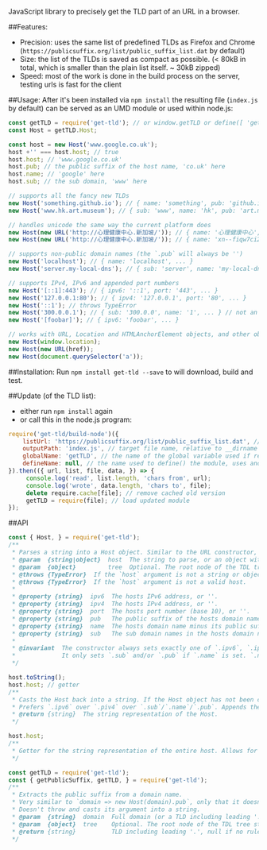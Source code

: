 JavaScript library to precisely get the TLD part of an URL in a browser.

##Features:
- Precision: uses the same list of predefined TLDs as Firefox and Chrome (``https://publicsuffix.org/list/public_suffix_list.dat`` by default)
- Size: the list of the TLDs is saved as compact as possible. (< 80kB in total, which is smaller than the plain list itself. ~ 30kB zipped)
- Speed: most of the work is done in the build process on the server, testing urls is fast for the client

##Usage:
After it's been installed via ``npm install`` the resulting file (``index.js`` by default) can be served as an UMD module or used within node.js:
```js
const getTLD = require('get-tld'); // or window.getTLD or define([ 'get-tld', ], getTLD => { /* ... */ })
const Host = getTLD.Host;

const host = new Host('www.google.co.uk');
host +'' === host.host; // true
host.host; // 'www.google.co.uk'
host.pub; // the public suffix of the host name, 'co.uk' here
host.name; // 'google' here
host.sub; // the sub domain, 'www' here

// supports all the fancy new TLDs
new Host('something.github.io'); // { name: 'something', pub: 'github.io', ... }
new Host('www.hk.art.museum'); // { sub: 'www', name: 'hk', pub: 'art.museum', ... }

// handles unicode the same way the current platform does
new Host(new URL('http://心理健康中心.新加坡/')); // { name: '心理健康中心', pub: '新加坡', ... } // in Firefox
new Host(new URL('http://心理健康中心.新加坡/')); // { name: 'xn--fiqw7ci2wu4ada2322a', pub: 'xn--yfro4i67o', ... } // in Chrome

// supports non-public domain names (the `.pub` will always be '')
new Host('localhost'); // { name: 'localhost', ... }
new Host('server.my-local-dns'); // { sub: 'server', name: 'my-local-dns', ... }

// supports IPv4, IPv6 and appended port numbers
new Host('[::1]:443'); // { ipv6: '::1', port: '443', ... }
new Host('127.0.0.1:80'); // { ipv4: '127.0.0.1', port: '80', ... }
new Host('::1'); // throws TypeError
new Host('300.0.0.1'); // { sub: '300.0.0', name: '1', ... } // not an IPv4, no valid public suffix
new Host('[foobar]'); // { ipv6: 'foobar', ... }

// works with URL, Location and HTMLAnchorElement objects, and other objects that have a string .host property
new Host(window.location);
new Host(new URL(href));
new Host(document.querySelector('a'));
```

##Installation:
Run ``npm install get-tld --save`` to will download, build and test.

##Update (of the TLD list):
- either run ``npm install`` again
- or call this in the node.js program:
```js
require('get-tld/build-node')({
    listUrl: 'https://publicsuffix.org/list/public_suffix_list.dat', // URL of the public suffix list to download and use
    outputPath: 'index.js', // target file name, relative to __dirname of build.js
    globalName: 'getTLD', // the name of the global variable used if require and define are missing (in the browser).
    defineName: null, // the name used to define() the module, uses anonymous define (recommended) if falsy.
}).then(({ url, list, file, data, }) => {
     console.log('read', list.length, 'chars from', url);
     console.log('wrote', data.length, 'chars to', file);
     delete require.cache[file]; // remove cached old version
     getTLD = require(file); // load updated module
});
```

##API
```js
const { Host, } = require('get-tld');
/**
 * Parses a string into a Host object. Similar to the URL constructor, only not for the entire url but only for its host part.
 * @param  {string|object}  host  The string to parse, or an object with a host property (e.g. an URL instance, window.location or an <a>-element).
 * @param  {object}         tree  Optional. The root node of the TDL tree structure to use. Defaults to getTLD.defaultTree.
 * @throws {TypeError}  If the `host` argument is not a string or object.
 * @throws {TypeError}  If the `host` argument is not a valid host.
 *
 * @property {string}  ipv6  The hosts IPv6 address, or ''.
 * @property {string}  ipv4  The hosts IPv4 address, or ''.
 * @property {string}  port  The hosts port number (base 10), or ''.
 * @property {string}  pub   The public suffix of the hosts domain name, or ''.
 * @property {string}  name  The hosts domain name minus its public suffix and sub domain names, or ''.
 * @property {string}  sub   The sub domain names in the hosts domain name, or ''.
 *
 * @invariant  The constructor always sets exactly one of `.ipv6`, `.ipv4` and `.name`. (Unless the input is ''.)
 *             It only sets `.sub` and/or `.pub` if `.name` is set. `.name` does not contain any '.'s.
 */

host.toString();
host.host; // getter
/**
 * Casts the Host back into a string. If the Host object has not been changed, it returns the same string that was passed into the constructor.
 * Prefers `.ipv6` over `.piv4` over `.sub`/`.name`/`.pub`. Appends the port only if it is set.
 * @return {string}  The string representation of the Host.
 */

host.host;
/**
 * Getter for the string representation of the entire host. Allows for copy constructor.
 */
```
```js
const getTLD = require('get-tld');
const { getPublicSuffix, getTLD, } = require('get-tld');
/**
 * Extracts the public suffix from a domain name.
 * Very similar to `domain => new Host(domain).pub`, only that it doesn't support ports and IP addresses; but it is faster.
 * Doesn't throw and casts its argument into a string.
 * @param  {string}  domain  Full domain (or a TLD including leading '.') from which to obtain the TLD
 * @param  {object}  tree    Optional. The root node of the TDL tree structure to use. Defaults to getTLD.defaultTree.
 * @return {string}          TLD including leading '.', null if no rule could be matched, '' if domain contains no '.'
 */
 ```

